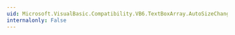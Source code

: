 ```yaml
---
uid: Microsoft.VisualBasic.Compatibility.VB6.TextBoxArray.AutoSizeChanged
internalonly: False
---
```

